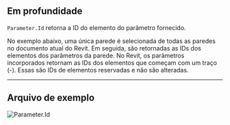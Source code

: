 ## Em profundidade
`Parameter.Id` retorna a ID do elemento do parâmetro fornecido.

No exemplo abaixo, uma única parede é selecionada de todas as paredes no documento atual do Revit. Em seguida, são retornadas as IDs dos elementos dos parâmetros da parede. No Revit, os parâmetros incorporados retornam as IDs dos elementos que começam com um traço (-). Essas são IDs de elementos reservadas e não são alteradas.
___
## Arquivo de exemplo

![Parameter.Id](./Revit.Elements.Parameter.Id_img.jpg)
